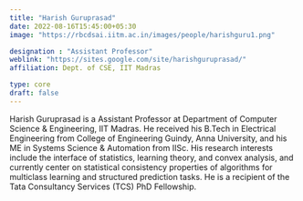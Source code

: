 ```yaml
---
title: "Harish Guruprasad"
date: 2022-08-16T15:45:00+05:30
image: "https://rbcdsai.iitm.ac.in/images/people/harishguru1.png"

designation : "Assistant Professor"
weblink: "https://sites.google.com/site/harishguruprasad/"
affiliation: Dept. of CSE, IIT Madras

type: core
draft: false
---
```


Harish Guruprasad is a Assistant Professor at Department of Computer Science & Engineering, IIT Madras. He received his B.Tech in Electrical Engineering from College of Engineering Guindy, Anna University, and his ME in Systems Science & Automation from IISc. His research interests include the interface of statistics, learning theory, and convex analysis, and currently center on statistical consistency properties of algorithms for multiclass learning and structured prediction tasks. He is a recipient of the Tata Consultancy Services (TCS) PhD Fellowship.